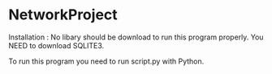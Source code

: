 # NetworkProject
Installation :
No libary should be download to run this program properly.
You NEED to download SQLITE3.



To run this program you need to run script.py with Python.